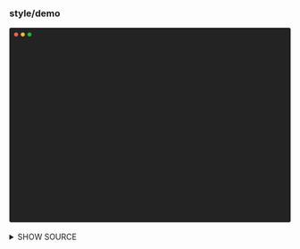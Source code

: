 ### style/demo

![Animation](https://raw.githubusercontent.com/pterm/pterm/master/_examples/style/demo/animation.svg)

<details>

<summary>SHOW SOURCE</summary>

```go
package main

import "github.com/pterm/pterm"

func main() {
	// Define a primary style with light cyan foreground, gray background, and bold text
	primary := pterm.NewStyle(pterm.FgLightCyan, pterm.BgGray, pterm.Bold)

	// Define a secondary style with light green foreground, white background, and italic text
	secondary := pterm.NewStyle(pterm.FgLightGreen, pterm.BgWhite, pterm.Italic)

	// Print "Hello, World!" with the primary style
	primary.Println("Hello, World!")

	// Print "Hello, World!" with the secondary style
	secondary.Println("Hello, World!")
}

```

</details>

